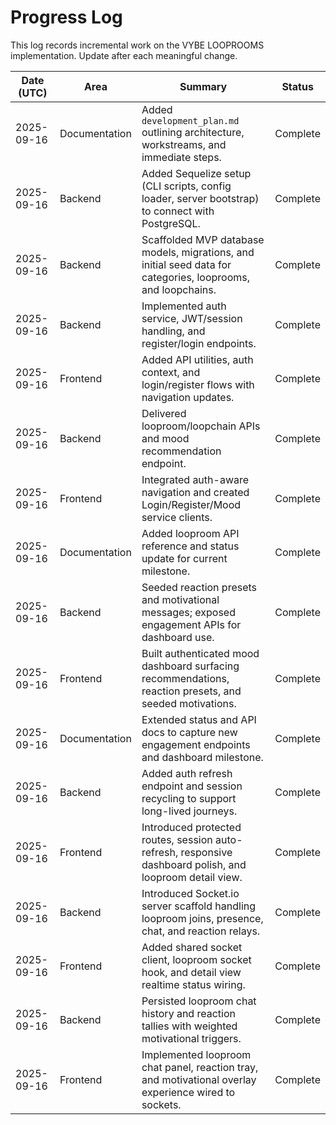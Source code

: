 # Progress Log

This log records incremental work on the VYBE LOOPROOMS implementation. Update after each meaningful change.

| Date (UTC) | Area | Summary | Status |
|------------|------|---------|--------|
| 2025-09-16 | Documentation | Added `development_plan.md` outlining architecture, workstreams, and immediate steps. | Complete |
| 2025-09-16 | Backend | Added Sequelize setup (CLI scripts, config loader, server bootstrap) to connect with PostgreSQL. | Complete |
| 2025-09-16 | Backend | Scaffolded MVP database models, migrations, and initial seed data for categories, looprooms, and loopchains. | Complete |
| 2025-09-16 | Backend | Implemented auth service, JWT/session handling, and register/login endpoints. | Complete |
| 2025-09-16 | Frontend | Added API utilities, auth context, and login/register flows with navigation updates. | Complete |
| 2025-09-16 | Backend | Delivered looproom/loopchain APIs and mood recommendation endpoint. | Complete |
| 2025-09-16 | Frontend | Integrated auth-aware navigation and created Login/Register/Mood service clients. | Complete |
| 2025-09-16 | Documentation | Added looproom API reference and status update for current milestone. | Complete |
| 2025-09-16 | Backend | Seeded reaction presets and motivational messages; exposed engagement APIs for dashboard use. | Complete |
| 2025-09-16 | Frontend | Built authenticated mood dashboard surfacing recommendations, reaction presets, and seeded motivations. | Complete |
| 2025-09-16 | Documentation | Extended status and API docs to capture new engagement endpoints and dashboard milestone. | Complete |
| 2025-09-16 | Backend | Added auth refresh endpoint and session recycling to support long-lived journeys. | Complete |
| 2025-09-16 | Frontend | Introduced protected routes, session auto-refresh, responsive dashboard polish, and looproom detail view. | Complete |
| 2025-09-16 | Backend | Introduced Socket.io server scaffold handling looproom joins, presence, chat, and reaction relays. | Complete |
| 2025-09-16 | Frontend | Added shared socket client, looproom socket hook, and detail view realtime status wiring. | Complete |
| 2025-09-16 | Backend | Persisted looproom chat history and reaction tallies with weighted motivational triggers. | Complete |
| 2025-09-16 | Frontend | Implemented looproom chat panel, reaction tray, and motivational overlay experience wired to sockets. | Complete |
